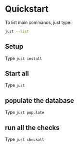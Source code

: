 # Quickstart

To list main commands, just type:

```bash
just --list
```

## Setup

Type `just install`

## Start all

Type `just`

## populate the database

Type `just populate`


## run all the checks

Type `just checkall`
